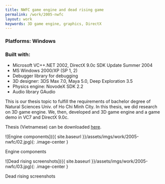 ```yaml
---
title: NWFC game engine and dead rising game
permalink: /work/2005-nwfc
layout: work
keywords: 3D game engine, graphics, DirectX
---
```


<h3><b>Platforms:</b> Windows</h3>
<h3><b>Built with:</b></h3>
<ul>
  <li>Microsoft VC++.NET 2002, DirectX 9.0c SDK Update Summer 2004</li>
  <li>MS Windows 2000/XP (SP 1, 2)</li>
  <li>Debugger library for debugging</li>
  <li>3D designer: 3DS Max 7.0, Maya 5.0, Deep Exploration 3.5</li>
  <li>Physics engine: NovodeX SDK 2.2</li>
  <li>Audio library GAudio</li>
</ul>

<p>This is our thesis topic to fulfill the requirements of bachelor degree of Natural Sciences Univ. of Ho Chi Minh City.
  In this thesis, we did research on 3D game engine. We, then, developed and 3D game engine and a game demo in VC7 and DirectX 9.0c.</p>
<p>Thesis (Vietnamese) can be downloaded <a href="{{ site.baseurl }}/assets/imgs/work/2005-nwfc/0112085-0112287.pdf" target="_blank">here</a>.</p>

![Engine components]({{ site.baseurl }}/assets/imgs/work/2005-nwfc/02.jpg){: .image-center }
<p class="caption">Engine components</p>

![Dead rising screenshots]({{ site.baseurl }}/assets/imgs/work/2005-nwfc/03.jpg){: .image-center }
<p class="caption">Dead rising screenshots</p>
